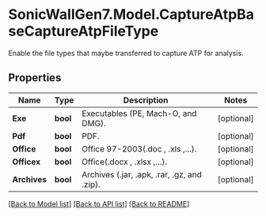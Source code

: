 # SonicWallGen7.Model.CaptureAtpBaseCaptureAtpFileType
Enable the file types that maybe transferred to capture ATP for analysis.

## Properties

Name | Type | Description | Notes
------------ | ------------- | ------------- | -------------
**Exe** | **bool** | Executables (PE, Mach-O, and DMG). | [optional] 
**Pdf** | **bool** | PDF. | [optional] 
**Office** | **bool** | Office 97-2003(.doc , .xls ,...). | [optional] 
**Officex** | **bool** | Office(.docx , .xlsx ,...). | [optional] 
**Archives** | **bool** | Archives (.jar, .apk, .rar, .gz, and .zip). | [optional] 

[[Back to Model list]](../README.md#documentation-for-models) [[Back to API list]](../README.md#documentation-for-api-endpoints) [[Back to README]](../README.md)


